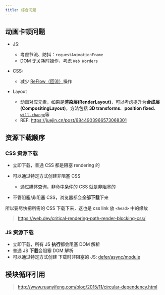 ```yaml
---
title: 综合问题
---
```


## 动画卡顿问题

- JS:

  - 考虑节流、防抖：`requestAnimationFrame`
  - DOM 无关耗时操作，考虑 `Web Worders`

- CSS:

  - 减少 [ReFlow（回流）](/frontend/browser/render.html#重绘-repaint-和回流-reflow)操作

- Layout
  - 动画对应元素，如果是**渲染层(RenderLayout)**，可以考虑提升为**合成层(CompositingLayout)**，方法包括 **3D transforms**、**position fixed**、[`will-change`](https://developer.mozilla.org/en-US/docs/Web/CSS/will-change)等
  - REF: https://juejin.cn/post/6844903966573068301

## 资源下载顺序

### CSS 资源下载

- 立即下载，普通 CSS 都是阻塞 rendering 的
- 可以通过特定方式创建非阻塞 CSS

  - 通过媒体查询，非命中条件的 CSS 就是非阻塞的

- 不管阻塞/非阻塞 CSS，浏览器都会**全部下载**下来

所以要尽快把所需的 CSS 下载下来，这也是 css link 放 `<head>` 中的缘故

> https://web.dev/critical-rendering-path-render-blocking-css/

### JS 资源下载

- 立即下载，所有 JS **执行**都会阻塞 DOM 解析
- 普通 JS **下载**会阻塞 DOM 解析
- 可以通过特定方式创建 下载时非阻塞的 JS: [defer/async/module](/frontend/js/js-in-html.html#defer-async)

## 模块循环引用

> http://www.ruanyifeng.com/blog/2015/11/circular-dependency.html